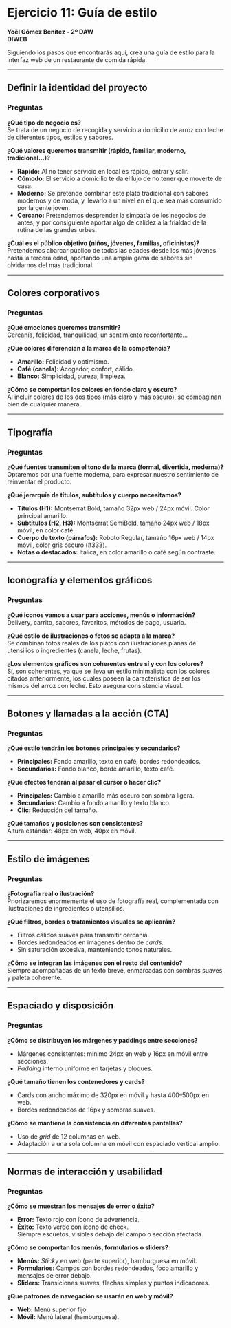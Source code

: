 # Ejercicio 11: Guía de estilo

**Yoël Gómez Benítez - 2º DAW  
DIWEB**

Siguiendo los pasos que encontrarás aquí, crea una guía de estilo para la interfaz web de un restaurante de comida rápida.

---

## Definir la identidad del proyecto

### Preguntas

**¿Qué tipo de negocio es?**  
Se trata de un negocio de recogida y servicio a domicilio de arroz con leche de diferentes tipos, estilos y sabores.

**¿Qué valores queremos transmitir (rápido, familiar, moderno, tradicional…)?**

- **Rápido:** Al no tener servicio en local es rápido, entrar y salir.  
- **Cómodo:** El servicio a domicilio te da el lujo de no tener que moverte de casa.  
- **Moderno:** Se pretende combinar este plato tradicional con sabores modernos y de moda, y llevarlo a un nivel en el que sea más consumido por la gente joven.  
- **Cercano:** Pretendemos desprender la simpatía de los negocios de antes, y por consiguiente aportar algo de calidez a la frialdad de la rutina de las grandes urbes.

**¿Cuál es el público objetivo (niños, jóvenes, familias, oficinistas)?**  
Pretendemos abarcar público de todas las edades desde los más jóvenes hasta la tercera edad, aportando una amplia gama de sabores sin olvidarnos del más tradicional.

---

## Colores corporativos

### Preguntas

**¿Qué emociones queremos transmitir?**  
Cercanía, felicidad, tranquilidad, un sentimiento reconfortante…

**¿Qué colores diferencian a la marca de la competencia?**

- **Amarillo:** Felicidad y optimismo.  
- **Café (canela):** Acogedor, confort, cálido.  
- **Blanco:** Simplicidad, pureza, limpieza.  

**¿Cómo se comportan los colores en fondo claro y oscuro?**  
Al incluir colores de los dos tipos (más claro y más oscuro), se compaginan bien de cualquier manera.

---

## Tipografía

### Preguntas

**¿Qué fuentes transmiten el tono de la marca (formal, divertida, moderna)?**  
Optaremos por una fuente moderna, para expresar nuestro sentimiento de reinventar el producto.

**¿Qué jerarquía de títulos, subtítulos y cuerpo necesitamos?**

- **Títulos (H1):** Montserrat Bold, tamaño 32px web / 24px móvil. Color principal amarillo.  
- **Subtítulos (H2, H3):** Montserrat SemiBold, tamaño 24px web / 18px móvil, en color café.  
- **Cuerpo de texto (párrafos):** Roboto Regular, tamaño 16px web / 14px móvil, color gris oscuro (#333).  
- **Notas o destacados:** Itálica, en color amarillo o café según contraste.  

---

## Iconografía y elementos gráficos

### Preguntas

**¿Qué iconos vamos a usar para acciones, menús o información?**  
Delivery, carrito, sabores, favoritos, métodos de pago, usuario.

**¿Qué estilo de ilustraciones o fotos se adapta a la marca?**  
Se combinan fotos reales de los platos con ilustraciones planas de utensilios o ingredientes (canela, leche, frutas).

**¿Los elementos gráficos son coherentes entre sí y con los colores?**  
Sí, son coherentes, ya que se lleva un estilo minimalista con los colores citados anteriormente, los cuales poseen la característica de ser los mismos del arroz con leche. Esto asegura consistencia visual.

---

## Botones y llamadas a la acción (CTA)

### Preguntas

**¿Qué estilo tendrán los botones principales y secundarios?**

- **Principales:** Fondo amarillo, texto en café, bordes redondeados.  
- **Secundarios:** Fondo blanco, borde amarillo, texto café.  

**¿Qué efectos tendrán al pasar el cursor o hacer clic?**

- **Principales:** Cambio a amarillo más oscuro con sombra ligera.  
- **Secundarios:** Cambio a fondo amarillo y texto blanco.  
- **Clic:** Reducción del tamaño.  

**¿Qué tamaños y posiciones son consistentes?**  
Altura estándar: 48px en web, 40px en móvil.

---

## Estilo de imágenes

### Preguntas

**¿Fotografía real o ilustración?**  
Priorizaremos enormemente el uso de fotografía real, complementada con ilustraciones de ingredientes o utensilios.

**¿Qué filtros, bordes o tratamientos visuales se aplicarán?**

- Filtros cálidos suaves para transmitir cercanía.  
- Bordes redondeados en imágenes dentro de *cards*.  
- Sin saturación excesiva, manteniendo tonos naturales.  

**¿Cómo se integran las imágenes con el resto del contenido?**  
Siempre acompañadas de un texto breve, enmarcadas con sombras suaves y paleta coherente.

---

## Espaciado y disposición

### Preguntas

**¿Cómo se distribuyen los márgenes y paddings entre secciones?**  
- Márgenes consistentes: mínimo 24px en web y 16px en móvil entre secciones.  
- *Padding* interno uniforme en tarjetas y bloques.  

**¿Qué tamaño tienen los contenedores y cards?**  
- Cards con ancho máximo de 320px en móvil y hasta 400–500px en web.  
- Bordes redondeados de 16px y sombras suaves.  

**¿Cómo se mantiene la consistencia en diferentes pantallas?**  
- Uso de *grid* de 12 columnas en web.  
- Adaptación a una sola columna en móvil con espaciado vertical amplio.  

---

## Normas de interacción y usabilidad

### Preguntas

**¿Cómo se muestran los mensajes de error o éxito?**

- **Error:** Texto rojo con ícono de advertencia.  
- **Éxito:** Texto verde con ícono de check.  
Siempre escuetos, visibles debajo del campo o sección afectada.

**¿Cómo se comportan los menús, formularios o sliders?**

- **Menús:** *Sticky* en web (parte superior), hamburguesa en móvil.  
- **Formularios:** Campos con bordes redondeados, foco amarillo y mensajes de error debajo.  
- **Sliders:** Transiciones suaves, flechas simples y puntos indicadores.  

**¿Qué patrones de navegación se usarán en web y móvil?**

- **Web:** Menú superior fijo.  
- **Móvil:** Menú lateral (hamburguesa).  
